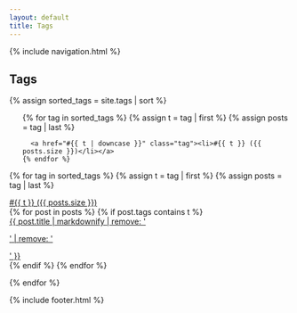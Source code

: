 ```yaml
---
layout: default
title: Tags
---
```


{% include navigation.html %}

<article>
<h1>Tags</h1>

{% assign sorted_tags = site.tags | sort %}

<div>
  <ul class="flexbox mb3">
    {% for tag in sorted_tags %}
      {% assign t = tag | first %}
      {% assign posts = tag | last %}

      <a href="#{{ t | downcase }}" class="tag"><li>#{{ t }} ({{ posts.size }})</li></a>
    {% endfor %}
  </ul>
</div>

{% for tag in sorted_tags %}
  {% assign t = tag | first %}
  {% assign posts = tag | last %}

<a href="#{{ t | downcase }}" class="list-cat-link border-top full-width">
  <span id="{{ t | downcase }}" class="list-cat aligned">#{{ t }} ({{ posts.size }})</span>
</a>

<div class="list-cat-container">
{% for post in posts %}
  {% if post.tags contains t %}

  <div class="list-item truncate">
      <a class="list-link truncate" href="{{ post.url }}">{{ post.title | markdownify | remove: '<p>' | remove: '</p>' }}</a>
  </div>
  {% endif %}
{% endfor %}

</div>

{% endfor %}
</article>

{% include footer.html %}